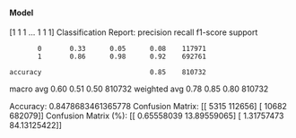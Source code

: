 #### Model
[1 1 1 ... 1 1 1]
Classification Report:
              precision    recall  f1-score   support

           0       0.33      0.05      0.08    117971
           1       0.86      0.98      0.92    692761

    accuracy                           0.85    810732
   macro avg       0.60      0.51      0.50    810732
weighted avg       0.78      0.85      0.80    810732

Accuracy: 0.8478683461365778
Confusion Matrix:
[[  5315 112656]
 [ 10682 682079]]
Confusion Matrix (%):
[[ 0.65558039 13.89559065]
 [ 1.31757473 84.13125422]]
